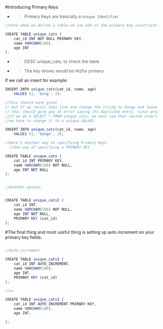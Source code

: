 #Introducing Primary Keys

- > Primary Keys are basically a `Unique Identifier`

```ts
//note when we define a table we can add on the primary key constraint

CREATE TABLE unique_cats (
    cat_id INT NOT NULL PRIMARY KEY,
    name VARCHAR(100),
    age INT
);

```

- > DESC unique_cats; to check the table
- > The key shows would be `PRI`for primary

If we call an insert for example:

```ts
INSERT INTO unique_cats(cat_id, name, age)
    VALUES (1, 'bing', 2);

//this should work great
// but If we recall that line and change the string to bongo and leave everything the same.
// this should give you an error saying its duplicate entry. since primary keys are unique.
//If we do a SELECT * FROM unique_cats; we wont see that second insert.
//we have to change it to a unique VALUES

INSERT INTO unique_cats(cat_id, name, age)
    VALUES (1, 'bongo', 2);
```

```ts
//Here's another way to specifying Primary Keys
  //One way of specifying a PRIMARY KEY

CREATE TABLE unique_cats (
	cat_id INT PRIMARY KEY,
    name VARCHAR(100) NOT NULL,
    age INT NOT NULL
);


//Another option:


CREATE TABLE unique_cats2 (
	cat_id INT,
    name VARCHAR(100) NOT NULL,
    age INT NOT NULL,
    PRIMARY KEY (cat_id)
);

```

#The final thing and most useful thing is setting up auto increment on your primary key fields.

```ts

//Auto-increment

CREATE TABLE unique_cats3 (
    cat_id INT AUTO_INCREMENT,
    name VARCHAR(100),
    age INT,
    PRIMARY KEY (cat_id)
);

//or

CREATE TABLE unique_cats3 (
    cat_id INT AUTO_INCREMENT PRIMARY KEY,
    name VARCHAR(100),
    age INT,

);

```
